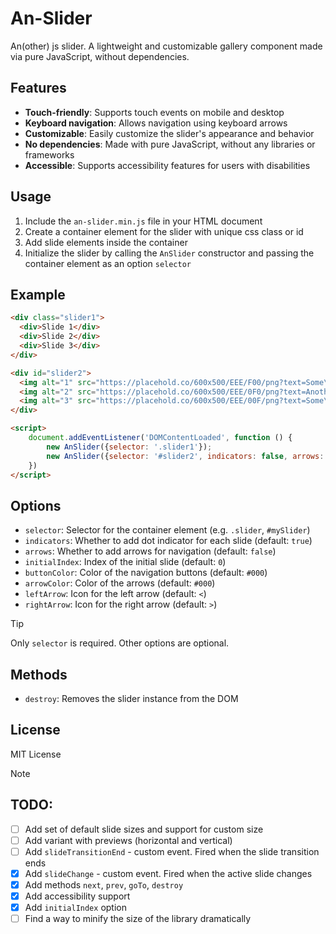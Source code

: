 **An-Slider**
================

An(other) js slider. A lightweight and customizable gallery component made via pure JavaScript, without dependencies.

**Features**
------------

* **Touch-friendly**: Supports touch events on mobile and desktop
* **Keyboard navigation**: Allows navigation using keyboard arrows
* **Customizable**: Easily customize the slider's appearance and behavior
* **No dependencies**: Made with pure JavaScript, without any libraries or frameworks
* **Accessible**: Supports accessibility features for users with disabilities

**Usage**
-----

1. Include the `an-slider.min.js` file in your HTML document
2. Create a container element for the slider with unique css class or id
3. Add slide elements inside the container
4. Initialize the slider by calling the `AnSlider` constructor and passing the container element as an option `selector`

**Example**
------------

```html
<div class="slider1">
  <div>Slide 1</div>
  <div>Slide 2</div>
  <div>Slide 3</div>
</div>

<div id="slider2">
  <img alt="1" src="https://placehold.co/600x500/EEE/F00/png?text=Some\nPicture1">
  <img alt="2" src="https://placehold.co/600x500/EEE/0F0/png?text=Another\nPicture2">
  <img alt="3" src="https://placehold.co/600x500/EEE/00F/png?text=Some\nPicture3">
</div>

<script>
    document.addEventListener('DOMContentLoaded', function () {
        new AnSlider({selector: '.slider1'});
        new AnSlider({selector: '#slider2', indicators: false, arrows: true});
    })
</script>
```

**Options**
------------

* `selector`: Selector for the container element (e.g. `.slider`, `#mySlider`)
* `indicators`: Whether to add dot indicator for each slide (default: `true`)
* `arrows`: Whether to add arrows for navigation (default: `false`)
* `initialIndex`: Index of the initial slide (default: `0`)
* `buttonColor`: Color of the navigation buttons (default: `#000`)
* `arrowColor`: Color of the arrows (default: `#000`)
* `leftArrow`: Icon for the left arrow (default: `<`)
* `rightArrow`: Icon for the right arrow (default: `>`)

> [!TIP]
> 
> Only `selector` is required. Other options are optional.

**Methods**
------------

* `destroy`: Removes the slider instance from the DOM

**License**
------------

MIT License


> [!NOTE]
> ## TODO:
> - [ ] Add set of default slide sizes and support for custom size
> - [ ] Add variant with previews (horizontal and vertical)
> - [ ] Add `slideTransitionEnd` - custom event. Fired when the slide transition ends
> - [x] Add `slideChange` - custom event. Fired when the active slide changes
> - [x] Add methods `next`, `prev`, `goTo`, `destroy`
> - [x] Add accessibility support
> - [x] Add `initialIndex` option
> - [ ] Find a way to minify the size of the library dramatically
